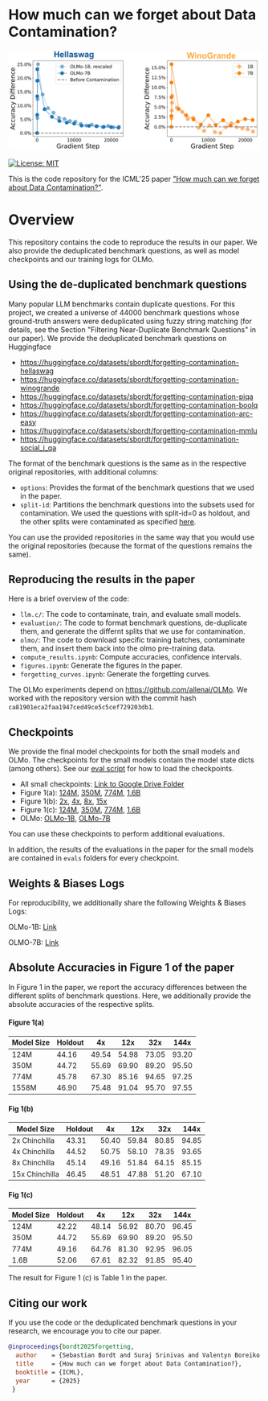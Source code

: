 # How much can we forget about Data Contamination? 

<p align="center">
  <img src="images/landing.png" width="800" alt=""/>
</p>

[![License: MIT](https://img.shields.io/badge/License-MIT-blue.svg?color=g&style=plastic)](https://opensource.org/licenses/MIT)

This is the code repository for the ICML'25 paper ["How much can we forget about Data Contamination?"](https://arxiv.org/abs/2410.03249).     

# Overview

This repository contains the code to reproduce the results in our paper. We also provide the deduplicated benchmark questions, as well as model checkpoints and our training logs for OLMo.

## Using the de-duplicated benchmark questions

Many popular LLM benchmarks contain duplicate questions. For this project, we created a universe of 44000 benchmark questions whose ground-truth answers were deduplicated using fuzzy string matching (for details, see the Section "Filtering Near-Duplicate Benchmark Questions" in our paper). We provide the deduplicated benchmark questions on Huggingface

- https://huggingface.co/datasets/sbordt/forgetting-contamination-hellaswag
- https://huggingface.co/datasets/sbordt/forgetting-contamination-winogrande
- https://huggingface.co/datasets/sbordt/forgetting-contamination-piqa
- https://huggingface.co/datasets/sbordt/forgetting-contamination-boolq
- https://huggingface.co/datasets/sbordt/forgetting-contamination-arc-easy
- https://huggingface.co/datasets/sbordt/forgetting-contamination-mmlu
- https://huggingface.co/datasets/sbordt/forgetting-contamination-social_i_qa

The format of the benchmark questions is the same as in the respective original repositories, with additional columns:

- ```options```: Provides the format of the benchmark questions that we used in the paper.
- ```split-id```: Partitions the benchmark questions into the subsets used for contamination. We used the questions with split-id=0 as holdout, and the other splits were contaminated as specified [here](https://github.com/tml-tuebingen/forgetting-contamination/blob/main/llm.c/create_contaminated_dataset.py). 

You can use the provided repositories in the same way that you would use the original repositories (because the format of the questions remains the same).

## Reproducing the results in the paper

Here is a brief overview of the code:

- ```llm.c/```: The code to contaminate, train, and evaluate small models.
- ```evaluation/```: The code to format benchmark questions, de-duplicate them, and generate the differnt splits that we use for contamination.
- ```olmo/```: The code to download specific training batches, contaminate them, and insert them back into the olmo pre-training data.
- ```compute_results.ipynb```: Compute accuracies, confidence intervals.
- ```figures.ipynb```: Generate the figures in the paper.
- ```forgetting_curves.ipynb```: Generate the forgetting curves.

The OLMo experiments depend on https://github.com/allenai/OLMo. We worked with the repository version with the commit hash ```ca81901eca2faa1947ced49ce5c5cef729203db1```.

## Checkpoints

We provide the final model checkpoints for both the small models and OLMo. The checkpoints for the small models contain the model state dicts (among others). See our [eval script](https://github.com/tml-tuebingen/forgetting-contamination/blob/main/llm.c/eval_gpt.py) for how to load the checkpoints. 

- All small checkpoints: [Link to Google Drive Folder](https://drive.google.com/drive/folders/1VZwAgDJ8fNk654OVb3eDku_GWHiourqp?usp=drive_link)
- Figure 1(a): [124M](https://drive.google.com/drive/folders/1w7rmYv30W83CLWmT7lrIJ6_MBJgrhFMm?usp=drive_link), [350M](https://drive.google.com/drive/folders/10k3IFDF2XaDCrJeGV8szSGdNYK0gIWJp?usp=drive_link), [774M](https://drive.google.com/drive/folders/1n1EXbz8Kofp9zx805cOyVnlPTcFpwD1d?usp=drive_link), [1.6B](https://drive.google.com/drive/folders/1QdKa6twT-z6qbet9wRwaMhD6Chryoui2?usp=drive_link)
- Figure 1(b): [2x](https://drive.google.com/drive/folders/1Zr7T5J74qS7JUJ89ORUKqNKhrPisSF2v?usp=drive_link), [4x](https://drive.google.com/drive/folders/1YGsBm2EXIhJCn1CiORONQnSa2EoTiqyb?usp=drive_link), [8x](https://drive.google.com/drive/folders/1VRmNfQIgFQaSAo8JeDyBktT_RfFwYwG2?usp=drive_link), [15x](https://drive.google.com/drive/folders/1ka9EneiymU4uFkdWyCHmfp-EZeMe3oQz?usp=drive_link)
- Figure 1(c): [124M](https://drive.google.com/drive/folders/1P4D_tdm-mfLOtNokzIP4RYsGgssSsZPr?usp=drive_link), [350M](https://drive.google.com/drive/folders/10k3IFDF2XaDCrJeGV8szSGdNYK0gIWJp?usp=drive_link), [774M](https://drive.google.com/drive/folders/1-c4EuP88kaAnLpyCUpz8PgVSGT4vdAl4?usp=drive_link), [1.6B](https://drive.google.com/drive/folders/1fk3JOtxYxJ1v-OAaFCNTijNCBkRPX73h?usp=drive_link)
- OLMo: [OLMo-1B](https://drive.google.com/drive/folders/1Bb2yarSUVHlIALvP_zdQi-T-wv57vesD?usp=drive_link), [OLMo-7B](https://drive.google.com/drive/folders/1S8tmUraJ9-BGiNpKygF0le2DhsWJ6VUH?usp=drive_link)

You can use these checkpoints to perform additional evaluations. 

In addition, the results of the evaluations in the paper for the small models are contained in  ```evals``` folders for every checkpoint.


## Weights & Biases Logs

For reproducibility, we additionally share the following Weights & Biases Logs:

OLMo-1B: [Link](https://api.wandb.ai/links/public-runs/czzjrari)

OLMO-7B: [Link](https://api.wandb.ai/links/public-runs/x4pllyju)

## Absolute Accuracies in Figure 1 of the paper

In Figure 1 in the paper, we report the accuracy differences between the different splits of benchmark questions. Here, we additionally provide the absolute accuracies of the respective splits. 

#### Figure 1(a)

| Model Size | Holdout | 4x    | 12x   | 32x   | 144x  |
|------------|---------|-------|-------|-------|-------|
| 124M       | 44.16   | 49.54 | 54.98 | 73.05 | 93.20 |
| 350M       | 44.72   | 55.69 | 69.90 | 89.20 | 95.50 |
| 774M       | 45.78   | 67.30 | 85.16 | 94.65 | 97.25 |
| 1558M      | 46.90   | 75.48 | 91.04 | 95.70 | 97.55 |

#### Fig 1(b)

| Model Size | Holdout | 4x | 12x | 32x | 144x |
|------------|---------|----|----|-----|------|
| 2x Chinchilla | 43.31 | 50.40 | 59.84 | 80.85 | 94.85 |
| 4x Chinchilla | 44.52 | 50.75 | 58.10 | 78.35 | 93.65 |
| 8x Chinchilla | 45.14 | 49.16 | 51.84 | 64.15 | 85.15 |
| 15x Chinchilla | 46.45 | 48.51 | 47.88 | 51.20 | 67.10 |

#### Fig 1(c) 

| Model Size | Holdout | 4x | 12x | 32x | 144x |
|------------|---------|----|----|-----|------|
| 124M | 42.22 | 48.14 | 56.92 | 80.70 | 96.45 |
| 350M | 44.72 | 55.69 | 69.90 | 89.20 | 95.50 |
| 774M | 49.16 | 64.76 | 81.30 | 92.95 | 96.05 |
| 1.6B | 52.06 | 67.61 | 82.32 | 91.85 | 95.40 |

The result for Figure 1 (c) is Table 1 in the paper.

## Citing our work

If you use the code or the deduplicated benchmark questions in your research, we encourage you to cite our paper. 

```bib
@inproceedings{bordt2025forgetting,
  author    = {Sebastian Bordt and Suraj Srinivas and Valentyn Boreiko and Ulrike von Luxburg},
  title     = {How much can we forget about Data Contamination?},
  booktitle = {ICML},
  year      = {2025}
 }
```
